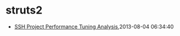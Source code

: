 # struts2
* [SSH Project Performance Tuning Analysis](/2013/2013-08-04-ssh-project-performance-tuning-analiysis),2013-08-04 06:34:40
